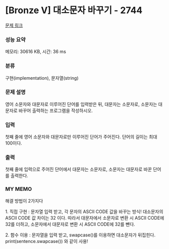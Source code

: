 # [Bronze V] 대소문자 바꾸기 - 2744 

[문제 링크](https://www.acmicpc.net/problem/2744) 

### 성능 요약

메모리: 30616 KB, 시간: 36 ms

### 분류

구현(implementation), 문자열(string)

### 문제 설명

<p>
	영어 소문자와 대문자로 이루어진 단어를 입력받은 뒤, 대문자는 소문자로, 소문자는 대문자로 바꾸어 출력하는 프로그램을 작성하시오.</p>

### 입력 

 <p>
	첫째 줄에 영어 소문자와 대문자로만 이루어진 단어가 주어진다. 단어의 길이는 최대 100이다.</p>

### 출력 

 <p>
	첫째 줄에 입력으로 주어진 단어에서 대문자는 소문자로, 소문자는 대문자로 바꾼 단어를 출력한다.</p>
	
### MY MEMO 

 <p>해결 방법이 2가지다</p>
 <p>1. 직접 구현 : 문자열 입력 받고, 각 문자의 ASCII CODE 값을 바꾸는 방식! 대소문자의 ASCII CODE 값 차이는 32 이다. 따라서 대문자에서 소문자로 변환 시 ASCII CODE에 32를 더하고, 소문자에서 대문자로 변환 시 ASCII CODE에 32를 뺀다.</p>
 <p>2. 함수 이용 : 문자열을 입력 받고, swapcase()를 이용하면 대소문자가 뒤집힌다. print(sentence.swapcase()) 와 같이 사용!</p>

